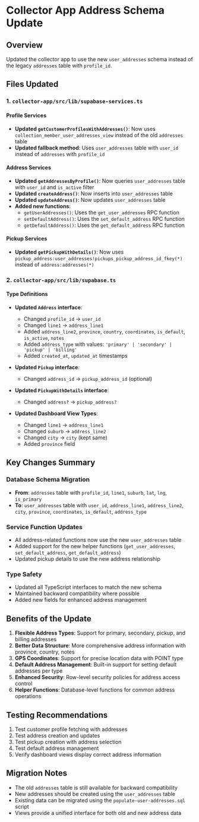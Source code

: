 # Collector App Address Schema Update

## Overview
Updated the collector app to use the new `user_addresses` schema instead of the legacy `addresses` table with `profile_id`.

## Files Updated

### 1. `collector-app/src/lib/supabase-services.ts`

#### Profile Services
- **Updated `getCustomerProfilesWithAddresses()`**: Now uses `collection_member_user_addresses_view` instead of the old `addresses` table
- **Updated fallback method**: Uses `user_addresses` table with `user_id` instead of `addresses` with `profile_id`

#### Address Services
- **Updated `getAddressesByProfile()`**: Now queries `user_addresses` table with `user_id` and `is_active` filter
- **Updated `createAddress()`**: Now inserts into `user_addresses` table
- **Updated `updateAddress()`**: Now updates `user_addresses` table
- **Added new functions**:
  - `getUserAddresses()`: Uses the `get_user_addresses` RPC function
  - `setDefaultAddress()`: Uses the `set_default_address` RPC function
  - `getDefaultAddress()`: Uses the `get_default_address` RPC function

#### Pickup Services
- **Updated `getPickupWithDetails()`**: Now uses `pickup_address:user_addresses!pickups_pickup_address_id_fkey(*)` instead of `address:addresses(*)`

### 2. `collector-app/src/lib/supabase.ts`

#### Type Definitions
- **Updated `Address` interface**:
  - Changed `profile_id` → `user_id`
  - Changed `line1` → `address_line1`
  - Added `address_line2`, `province`, `country`, `coordinates`, `is_default`, `is_active`, `notes`
  - Added `address_type` with values: `'primary' | 'secondary' | 'pickup' | 'billing'`
  - Added `created_at`, `updated_at` timestamps

- **Updated `Pickup` interface**:
  - Changed `address_id` → `pickup_address_id` (optional)

- **Updated `PickupWithDetails` interface**:
  - Changed `address?` → `pickup_address?`

- **Updated Dashboard View Types**:
  - Changed `line1` → `address_line1`
  - Changed `suburb` → `address_line2`
  - Changed `city` → `city` (kept same)
  - Added `province` field

## Key Changes Summary

### Database Schema Migration
- **From**: `addresses` table with `profile_id`, `line1`, `suburb`, `lat`, `lng`, `is_primary`
- **To**: `user_addresses` table with `user_id`, `address_line1`, `address_line2`, `city`, `province`, `coordinates`, `is_default`, `address_type`

### Service Function Updates
- All address-related functions now use the new `user_addresses` table
- Added support for the new helper functions (`get_user_addresses`, `set_default_address`, `get_default_address`)
- Updated pickup details to use the new address relationship

### Type Safety
- Updated all TypeScript interfaces to match the new schema
- Maintained backward compatibility where possible
- Added new fields for enhanced address management

## Benefits of the Update

1. **Flexible Address Types**: Support for primary, secondary, pickup, and billing addresses
2. **Better Data Structure**: More comprehensive address information with province, country, notes
3. **GPS Coordinates**: Support for precise location data with POINT type
4. **Default Address Management**: Built-in support for setting default addresses per type
5. **Enhanced Security**: Row-level security policies for address access control
6. **Helper Functions**: Database-level functions for common address operations

## Testing Recommendations

1. Test customer profile fetching with addresses
2. Test address creation and updates
3. Test pickup creation with address selection
4. Test default address management
5. Verify dashboard views display correct address information

## Migration Notes

- The old `addresses` table is still available for backward compatibility
- New addresses should be created using the `user_addresses` table
- Existing data can be migrated using the `populate-user-addresses.sql` script
- Views provide a unified interface for both old and new address data
